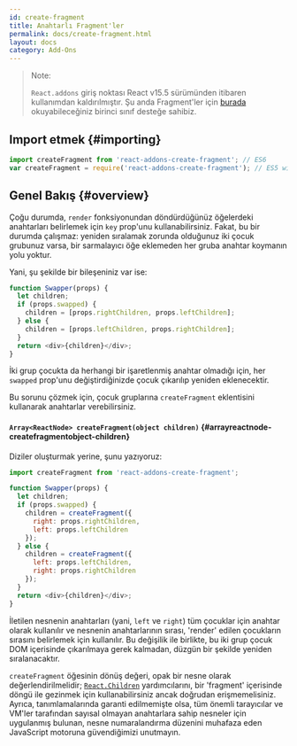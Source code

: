 ```yaml
---
id: create-fragment
title: Anahtarlı Fragment'ler
permalink: docs/create-fragment.html
layout: docs
category: Add-Ons
---
```


> Note:
>
> `React.addons` giriş noktası React v15.5 sürümünden itibaren kullanımdan kaldırılmıştır. Şu anda Fragment'ler için [burada](/docs/fragments.html) okuyabileceğiniz birinci sınıf desteğe sahibiz.

## Import etmek {#importing}

```javascript
import createFragment from 'react-addons-create-fragment'; // ES6
var createFragment = require('react-addons-create-fragment'); // ES5 with npm
```

## Genel Bakış {#overview}

Çoğu durumda, `render` fonksiyonundan döndürdüğünüz öğelerdeki anahtarları belirlemek için `key` prop'unu kullanabilirsiniz. Fakat, bu bir durumda çalışmaz: yeniden sıralamak zorunda olduğunuz iki çocuk grubunuz varsa, bir sarmalayıcı öğe eklemeden her gruba anahtar koymanın yolu yoktur.

Yani, şu şekilde bir bileşeniniz var ise:

```js
function Swapper(props) {
  let children;
  if (props.swapped) {
    children = [props.rightChildren, props.leftChildren];
  } else {
    children = [props.leftChildren, props.rightChildren];
  }
  return <div>{children}</div>;
}
```

İki grup çocukta da herhangi bir işaretlenmiş anahtar olmadığı için, her `swapped` prop'unu değiştirdiğinizde çocuk çıkarılıp yeniden eklenecektir.

Bu sorunu çözmek için, çocuk gruplarına `createFragment` eklentisini kullanarak anahtarlar verebilirsiniz.

#### `Array<ReactNode> createFragment(object children)` {#arrayreactnode-createfragmentobject-children}

Diziler oluşturmak yerine, şunu yazıyoruz:

```javascript
import createFragment from 'react-addons-create-fragment';

function Swapper(props) {
  let children;
  if (props.swapped) {
    children = createFragment({
      right: props.rightChildren,
      left: props.leftChildren
    });
  } else {
    children = createFragment({
      left: props.leftChildren,
      right: props.rightChildren
    });
  }
  return <div>{children}</div>;
}
```

İletilen nesnenin anahtarları (yani, `left` ve `right`) tüm çocuklar için anahtar olarak kullanılır ve nesnenin anahtarlarının sırası, 'render' edilen çocukların sırasını belirlemek için kullanılır. Bu değişilik ile birlikte, bu iki grup çocuk DOM içerisinde çıkarılmaya gerek kalmadan, düzgün bir şekilde yeniden sıralanacaktır.


`createFragment` öğesinin dönüş değeri, opak bir nesne olarak değerlendirilmelidir; [`React.Children`](/docs/react-api.html#react.children) yardımcılarını, bir 'fragment' içerisinde döngü ile gezinmek için kullanabilirsiniz ancak doğrudan erişmemelisiniz. Ayrıca, tanımlamalarında garanti edilmemişte olsa, tüm önemli tarayıcılar ve VM'ler tarafından sayısal olmayan anahtarlara sahip nesneler için uygulanmış bulunan, nesne numaralandırma düzenini muhafaza eden JavaScript motoruna güvendiğimizi unutmayın.
